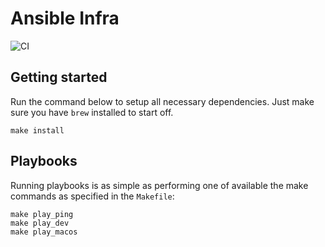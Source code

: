 # Ansible Infra

![CI](https://github.com/bitcrumb/ansible-pi/workflows/CI/badge.svg)

## Getting started

Run the command below to setup all necessary dependencies. Just make sure you have `brew` installed to start off.

```shell
make install
```

## Playbooks

Running playbooks is as simple as performing one of available the make commands as specified in the `Makefile`:

```shell
make play_ping
make play_dev
make play_macos
````
